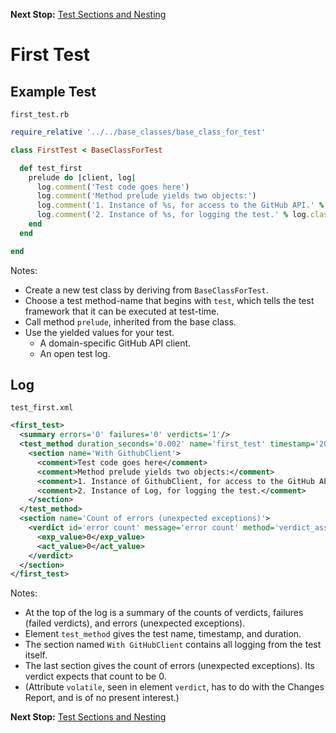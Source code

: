 <!--- GENERATED FILE, DO NOT EDIT --->
**Next Stop:** [Test Sections and Nesting](./Sections.md#test-sections-and-nesting)


# First Test

## Example Test

<code>first_test.rb</code>
```ruby
require_relative '../../base_classes/base_class_for_test'

class FirstTest < BaseClassForTest

  def test_first
    prelude do |client, log|
      log.comment('Test code goes here')
      log.comment('Method prelude yields two objects:')
      log.comment('1. Instance of %s, for access to the GitHub API.' % client.class.name)
      log.comment('2. Instance of %s, for logging the test.' % log.class.name)
    end
  end

end
```

Notes:

- Create a new test class by deriving from `BaseClassForTest`.
- Choose a test method-name that begins with `test`, which tells the test framework that it can be executed at test-time.
- Call method `prelude`, inherited from the base class.
- Use the yielded values for your test.
  - A domain-specific GitHub API client.
  - An open test log.

## Log

<code>test_first.xml</code>
```xml
<first_test>
  <summary errors='0' failures='0' verdicts='1'/>
  <test_method duration_seconds='0.002' name='first_test' timestamp='2017-10-21-Sat-18.21.22.216'>
    <section name='With GithubClient'>
      <comment>Test code goes here</comment>
      <comment>Method prelude yields two objects:</comment>
      <comment>1. Instance of GithubClient, for access to the GitHub API.</comment>
      <comment>2. Instance of Log, for logging the test.</comment>
    </section>
  </test_method>
  <section name='Count of errors (unexpected exceptions)'>
    <verdict id='error count' message='error count' method='verdict_assert_equal?' outcome='passed' volatile='true'>
      <exp_value>0</exp_value>
      <act_value>0</act_value>
    </verdict>
  </section>
</first_test>
```

Notes:

- At the top of the log is a summary of the counts of verdicts, failures (failed verdicts), and errors (unexpected exceptions).
- Element `test_method` gives the test name, timestamp, and duration.
- The section named `With GitHubClient` contains all logging from the test itself.
- The last section gives the count of errors (unexpected exceptions).  Its verdict expects that count to be 0.
- (Attribute `volatile`, seen in element `verdict`, has to do with the Changes Report, and is of no present interest.)

**Next Stop:** [Test Sections and Nesting](./Sections.md#test-sections-and-nesting)

